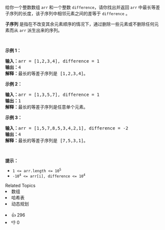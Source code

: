 <p>给你一个整数数组&nbsp;<code>arr</code>&nbsp;和一个整数&nbsp;<code>difference</code>，请你找出并返回 <code>arr</code>&nbsp;中最长等差子序列的长度，该子序列中相邻元素之间的差等于 <code>difference</code> 。</p>

<p><strong>子序列</strong> 是指在不改变其余元素顺序的情况下，通过删除一些元素或不删除任何元素而从 <code>arr</code> 派生出来的序列。</p>

<p>&nbsp;</p>

<p><strong>示例 1：</strong></p>

<pre>
<strong>输入：</strong>arr = [1,2,3,4], difference = 1
<strong>输出：</strong>4
<strong>解释：</strong>最长的等差子序列是 [1,2,3,4]。</pre>

<p><strong>示例&nbsp;2：</strong></p>

<pre>
<strong>输入：</strong>arr = [1,3,5,7], difference = 1
<strong>输出：</strong>1
<strong>解释：</strong>最长的等差子序列是任意单个元素。
</pre>

<p><strong>示例 3：</strong></p>

<pre>
<strong>输入：</strong>arr = [1,5,7,8,5,3,4,2,1], difference = -2
<strong>输出：</strong>4
<strong>解释：</strong>最长的等差子序列是 [7,5,3,1]。
</pre>

<p>&nbsp;</p>

<p><strong>提示：</strong></p>

<ul> 
 <li><code>1 &lt;= arr.length &lt;= 10<sup>5</sup></code></li> 
 <li><code>-10<sup>4</sup> &lt;= arr[i], difference &lt;= 10<sup>4</sup></code></li> 
</ul>

<div><div>Related Topics</div><div><li>数组</li><li>哈希表</li><li>动态规划</li></div></div><br><div><li>👍 296</li><li>👎 0</li></div>